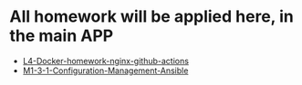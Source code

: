 # All homework will be applied here, in the main APP

- [L4-Docker-homework-nginx-github-actions]( https://github.com/georgiyanev/DevOps-Upskill-23/tree/main/L4-Docker-homework-nginx-github-actions/README.md)
- [M1-3-1-Configuration-Management-Ansible](https://github.com/georgiyanev/DevOps-Upskill-23/tree/main/M1-3-1-Configuration-Management-Ansible/README.md)